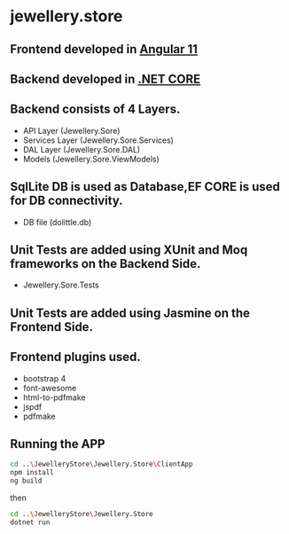 # jewellery.store

## Frontend developed in [Angular 11]

## Backend developed in [.NET CORE]


## Backend consists of 4 Layers.

  - API Layer (Jewellery.Sore)
- Services Layer (Jewellery.Sore.Services)
- DAL Layer (Jewellery.Sore.DAL)
- Models (Jewellery.Sore.ViewModels)

## SqlLite DB is used as Database,EF CORE is used for DB connectivity.
- DB file (dolittle.db)

## Unit Tests are added using XUnit and Moq frameworks on the Backend Side.
- Jewellery.Sore.Tests

## Unit Tests are added using Jasmine on the Frontend Side.


[Angular 11]: <https://angular.io/>
[.NET CORE]: <https://dotnet.microsoft.com/download/dotnet/3.1>


## Frontend plugins used.

  - bootstrap 4
- font-awesome
- html-to-pdfmake
- jspdf
- pdfmake

## Running the APP

```sh
cd ..\JewelleryStore\Jewellery.Store\ClientApp
npm install
ng build
```

then
```sh
cd ..\JewelleryStore\Jewellery.Store
dotnet run
```

